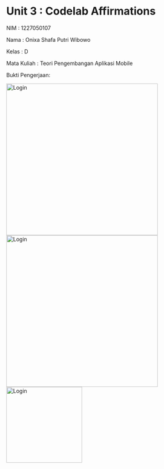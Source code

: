 # Unit 3 : Codelab Affirmations

<p>NIM : 1227050107</p>
<p>Nama : Onixa Shafa Putri Wibowo</p>
<p>Kelas : D</p>
<p>Mata Kuliah : Teori Pengembangan Aplikasi Mobile</p>

<p>Bukti Pengerjaan:</p>
<p>
  <img src="https://github.com/user-attachments/assets/ea191fe6-b7ff-452e-8770-0621db840a86" alt="Login" width="400" />
  <img src="https://github.com/user-attachments/assets/9109b0f0-8c14-4261-abdb-a7e9adb4edda" alt="Login" width="400" />
  <img src="https://github.com/user-attachments/assets/0162ea48-e0ae-40e8-bb35-4c44c3f58c86" alt="Login" width="200" />
</p>
